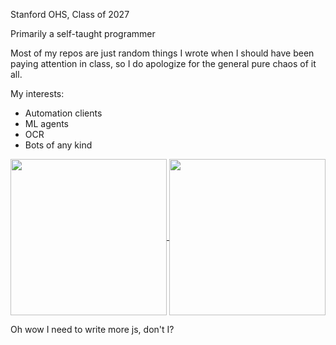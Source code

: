 Stanford OHS, Class of 2027

Primarily a self-taught programmer

Most of my repos are just random things I wrote when I should have been paying attention in class, so I do apologize for the general pure chaos of it all.

My interests:

- Automation clients
- ML agents
- OCR
- Bots of any kind

<a href="https://github.com/PaulvonRedmont/github-readme-stats">
  <img height=250 align="center" src="https://github-readme-stats.vercel.app/api?username=PaulvonRedmont&show_icons=true&theme=gruvbox" />
</a>
<a href="https://github.com/PaulvonRedmont/github-readme-stats">
  <img height=250 align="center" src="https://github-readme-stats.vercel.app/api/top-langs/?username=PaulvonRedmont&layout=donut-vertical&card_width=320&theme=gruvbox" />
</a>


Oh wow I need to write more js, don't I?
